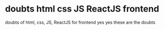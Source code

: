 # doubts html css JS ReactJS frontend
 doubts of html, css, JS, ReactJS for frontend
 yes yes these are the doubts
